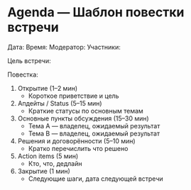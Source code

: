 # Agenda — Шаблон повестки встречи

Дата:
Время:
Модератор:
Участники:

Цель встречи:

Повестка:

1. Открытие (1–2 мин)
   - Короткое приветствие и цель
2. Апдейты / Status (5–15 мин)
   - Краткие статусы по основным темам
3. Основные пункты обсуждения (15–30 мин)
   - Тема A — владелец, ожидаемый результат
   - Тема B — владелец, ожидаемый результат
4. Решения и договорённости (5–10 мин)
   - Кратко перечислить что решено
5. Action items (5 мин)
   - Кто, что, дедлайн
6. Закрытие (1 мин)
   - Следующие шаги, дата следующей встречи
